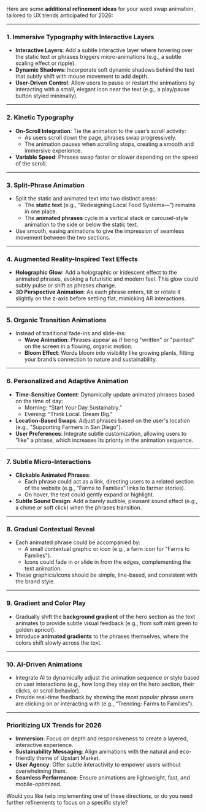 Here are some **additional refinement ideas** for your word swap animation, tailored to UX trends anticipated for 2026:

---

### 1. **Immersive Typography with Interactive Layers**
   - **Interactive Layers**: Add a subtle interactive layer where hovering over the static text or phrases triggers micro-animations (e.g., a subtle scaling effect or ripple).
   - **Dynamic Shadows**: Incorporate soft dynamic shadows behind the text that subtly shift with mouse movement to add depth.
   - **User-Driven Control**: Allow users to pause or restart the animations by interacting with a small, elegant icon near the text (e.g., a play/pause button styled minimally).

---

### 2. **Kinetic Typography**
   - **On-Scroll Integration**: Tie the animation to the user’s scroll activity:
     - As users scroll down the page, phrases swap progressively.
     - The animation pauses when scrolling stops, creating a smooth and immersive experience.
   - **Variable Speed**: Phrases swap faster or slower depending on the speed of the scroll.

---

### 3. **Split-Phrase Animation**
   - Split the static and animated text into two distinct areas:
     - The **static text** (e.g., “Redesigning Local Food Systems—”) remains in one place.
     - The **animated phrases** cycle in a vertical stack or carousel-style animation to the side or below the static text.
   - Use smooth, easing animations to give the impression of seamless movement between the two sections.

---

### 4. **Augmented Reality-Inspired Text Effects**
   - **Holographic Glow**: Add a holographic or iridescent effect to the animated phrases, evoking a futuristic and modern feel. This glow could subtly pulse or shift as phrases change.
   - **3D Perspective Animation**: As each phrase enters, tilt or rotate it slightly on the z-axis before settling flat, mimicking AR interactions.

---

### 5. **Organic Transition Animations**
   - Instead of traditional fade-ins and slide-ins:
     - **Wave Animation**: Phrases appear as if being "written" or "painted" on the screen in a flowing, organic motion.
     - **Bloom Effect**: Words bloom into visibility like growing plants, fitting your brand’s connection to nature and sustainability.

---

### 6. **Personalized and Adaptive Animation**
   - **Time-Sensitive Content**: Dynamically update animated phrases based on the time of day:
     - Morning: “Start Your Day Sustainably.”
     - Evening: “Think Local. Dream Big.”
   - **Location-Based Swaps**: Adjust phrases based on the user's location (e.g., "Supporting Farmers in San Diego").
   - **User Preferences**: Integrate subtle customization, allowing users to "like" a phrase, which increases its priority in the animation sequence.

---

### 7. **Subtle Micro-Interactions**
   - **Clickable Animated Phrases**:
     - Each phrase could act as a link, directing users to a related section of the website (e.g., “Farms to Families” links to farmer stories).
     - On hover, the text could gently expand or highlight.
   - **Subtle Sound Design**: Add a barely audible, pleasant sound effect (e.g., a chime or soft click) when the phrases transition.

---

### 8. **Gradual Contextual Reveal**
   - Each animated phrase could be accompanied by:
     - A small contextual graphic or icon (e.g., a farm icon for "Farms to Families").
     - Icons could fade in or slide in from the edges, complementing the text animation.
   - These graphics/icons should be simple, line-based, and consistent with the brand style.

---

### 9. **Gradient and Color Play**
   - Gradually shift the **background gradient** of the hero section as the text animates to provide subtle visual feedback (e.g., from soft mint green to golden apricot).
   - Introduce **animated gradients** to the phrases themselves, where the colors shift slowly across the text.

---

### 10. **AI-Driven Animations**
   - Integrate AI to dynamically adjust the animation sequence or style based on user interactions (e.g., how long they stay on the hero section, their clicks, or scroll behavior).
   - Provide real-time feedback by showing the most popular phrase users are clicking on or interacting with (e.g., “Trending: Farms to Families”).

---

### Prioritizing UX Trends for 2026
- **Immersion**: Focus on depth and responsiveness to create a layered, interactive experience.
- **Sustainability Messaging**: Align animations with the natural and eco-friendly theme of Upstart Market.
- **User Agency**: Offer subtle interactivity to empower users without overwhelming them.
- **Seamless Performance**: Ensure animations are lightweight, fast, and mobile-optimized.

Would you like help implementing one of these directions, or do you need further refinements to focus on a specific style?